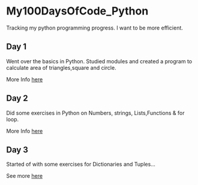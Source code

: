 # My100DaysOfCode_Python

Tracking my python programming progress. I want to be more efficient.

## Day 1

Went over the basics in Python. Studied modules and created a program to calculate
area of triangles,square and circle.

More Info [here](Day1/Day1.md)

## Day 2

Did some exercises in Python on Numbers, strings, Lists,Functions & for loop.

More Info [here](Day2/Day2.md)

## Day 3

Started of with some exercises for Dictionaries and Tuples...

See more [here](Day3/Day3.md)